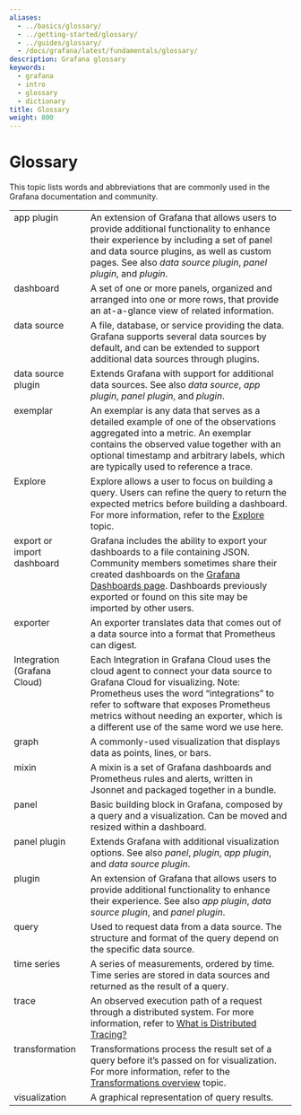 ```yaml
---
aliases:
  - ../basics/glossary/
  - ../getting-started/glossary/
  - ../guides/glossary/
  - /docs/grafana/latest/fundamentals/glossary/
description: Grafana glossary
keywords:
  - grafana
  - intro
  - glossary
  - dictionary
title: Glossary
weight: 800
---
```


# Glossary

This topic lists words and abbreviations that are commonly used in the Grafana documentation and community.

<table>
  <tr>
    <td style="vertical-align: top">app plugin</td>
    <td>
      An extension of Grafana that allows users to provide additional functionality to enhance their experience by including a set of panel and data source plugins, as well as custom pages. See also <i>data source plugin</i>, <i>panel plugin</i>, and <i>plugin</i>.
    </td>
  </tr>
  <tr>
    <td style="vertical-align: top">dashboard</td>
    <td>
      A set of one or more panels, organized and arranged into one or more rows, that provide an at-a-glance view of related information.
    </td>
  </tr>
  <tr>
    <td style="vertical-align: top">data source</td>
    <td>
      A file, database, or service providing the data. Grafana supports several data sources by default, and can be extended to support additional data sources through plugins.
    </td>
  </tr>
  <tr>
    <td style="vertical-align: top">data source plugin</td>
    <td>
      Extends Grafana with support for additional data sources. See also <i>data source</i>, <i>app plugin</i>, <i>panel plugin</i>, and <i>plugin</i>.
    </td>
  </tr>
  <tr>
    <td style="vertical-align: top">exemplar</td>
    <td>
      An exemplar is any data that serves as a detailed example of one of the observations aggregated into a metric. An exemplar contains the observed value together with an optional timestamp and arbitrary labels, which are typically used to reference a trace.
    </td>
  </tr>
  <tr>
    <td style="vertical-align: top">Explore</td>
    <td>
      Explore allows a user to focus on building a query. Users can refine the query to return the expected metrics before building a dashboard. For more information, refer to the <a href="https://grafana.com/docs/grafana/latest/explore">Explore</a> topic.
    </td>
  </tr>
  <tr>
    <td style="vertical-align: top">export or import dashboard</td>
    <td>
      Grafana includes the ability to export your dashboards to a file containing JSON. Community members sometimes share their created dashboards on the <a href="https://grafana.com/grafana/dashboards">Grafana Dashboards page</a>. Dashboards previously exported or found on this site may be imported by other users.
    </td>
  </tr>
  <tr>
    <td style="vertical-align: top">exporter</td>
    <td>
      An exporter translates data that comes out of a data source into a format that Prometheus can digest.
    </td>
  </tr>
  <tr>
    <td style="vertical-align: top">Integration (Grafana Cloud)</td>
    <td>
      Each Integration in Grafana Cloud uses the cloud agent to connect your data source to Grafana Cloud for visualizing. Note: Prometheus uses the word “integrations” to refer to software that exposes Prometheus metrics without needing an exporter, which is a different use of the same word we use here.
    </td>
  </tr>
  <tr>
    <td style="vertical-align: top">graph</td>
    <td>
      A commonly-used visualization that displays data as points, lines, or bars.
    </td>
  </tr>
  <tr>
    <td style="vertical-align: top">mixin</td>
    <td>
      A mixin is a set of Grafana dashboards and Prometheus rules and alerts, written in Jsonnet and packaged together in a bundle.
    </td>
  </tr>
  <tr>
    <td style="vertical-align: top">panel</td>
    <td>
      Basic building block in Grafana, composed by a query and a visualization. Can be moved and resized within a dashboard.
    </td>
  </tr>
  <tr>
    <td style="vertical-align: top">panel plugin</td>
    <td>
      Extends Grafana with additional visualization options. See also <i>panel</i>, <i>plugin</i>, <i>app plugin</i>, and <i>data source plugin</i>.
    </td>
  </tr>
  <tr>
    <td style="vertical-align: top">plugin</td>
    <td>
      An extension of Grafana that allows users to provide additional functionality to enhance their experience. See also <i>app plugin</i>, <i>data source plugin</i>, and <i>panel plugin</i>.
    </td>
  </tr>
  <tr>
    <td style="vertical-align: top">query</td>
    <td>
      Used to request data from a data source. The structure and format of the query depend on the specific data source.
    </td>
  </tr>
  <tr>
    <td style="vertical-align: top">time series</td>
    <td>
      A series of measurements, ordered by time. Time series are stored in data sources and returned as the result of a query.
    </td>
  </tr>
  <tr>
    <td style="vertical-align: top">trace</td>
    <td>
      An observed execution path of a request through a distributed system. For more information, refer to <a href="https://opentracing.io/docs/overview/what-is-tracing/">What is Distributed Tracing?</a>
    </td>
  </tr>
  <tr>
    <td style="vertical-align: top">transformation</td>
    <td>
      Transformations process the result set of a query before it’s passed on for visualization. For more information, refer to the <a href="https://grafana.com/docs/grafana/latest/panels/transformations">Transformations overview</a> topic.
    </td>
  </tr>
  <tr>
    <td style="vertical-align: top">visualization</td>
    <td>A graphical representation of query results.</td>
  </tr>
</table>
